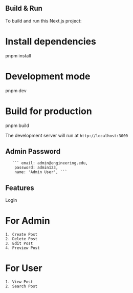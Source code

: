 ## Build & Run

To build and run this Next.js project:

# Install dependencies
pnpm install

# Development mode
pnpm dev

# Build for production
pnpm build



The development server will run at `http://localhost:3000`

## Admin Password 
       ``` email: admin@engineering.edu,
        password: admin123,
        name: 'Admin User', ```

## Features 
 Login 
# For Admin 
    1. Create Post 
    2. Delete Post 
    3. Edit Post 
    4. Preview Post 
# For User 
    1. View Post 
    2. Search Post 

